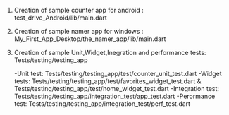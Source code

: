 1. Creation of sample counter app for android :
   test_drive_Android/lib/main.dart

3. Creation of sample namer app for windows :
   My_First_App_Desktop/the_namer_app/lib/main.dart

5. Creation of sample Unit,Widget,Inegration and performance tests:
   Tests/testing/testing_app

   -Unit test: Tests/testing/testing_app/test/counter_unit_test.dart
   -Widget tests: Tests/testing/testing_app/test/favorites_widget_test.dart & Tests/testing/testing_app/test/home_widget_test.dart
   -Integration test: Tests/testing/testing_app/integration_test/app_test.dart
   -Perormance test: Tests/testing/testing_app/integration_test/perf_test.dart
